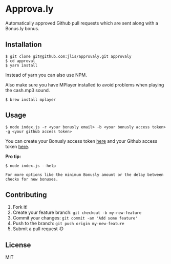 # Approva.ly

Automatically approved Github pull requests which are sent along with a Bonus.ly bonus.

## Installation

    $ git clone git@github.com:jlis/approvaly.git approvaly
    $ cd approval
    $ yarn install

Instead of yarn you can also use NPM.

Also make sure you have MPlayer installed to avoid problems when playing the cash.mp3 sound.

    $ brew install mplayer


## Usage

    $ node index.js -r <your bonusly email> -b <your bonusly access token> -g <your github access token>

You can create your Bonusly access token [here](https://bonus.ly/api_keys/new) and your Github access token [here](https://github.com/settings/tokens/new).

**Pro tip:**

    $ node index.js --help

    For more options like the minimum Bonusly amount or the delay between checks for new bonuses.

## Contributing

1. Fork it!
2. Create your feature branch: `git checkout -b my-new-feature`
3. Commit your changes: `git commit -am 'Add some feature'`
4. Push to the branch: `git push origin my-new-feature`
5. Submit a pull request :D

## License

MIT
